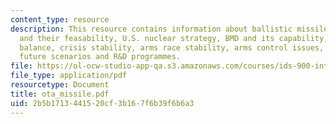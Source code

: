 ```yaml
---
content_type: resource
description: This resource contains information about ballistic missile defense technologies
  and their feasability, U.S. nuclear strategy, BMD and its capability, strategic
  balance, crisis stability, arms race stability, arms control issues, alternative
  future scenarios and R&D programmes.
file: https://ol-ocw-studio-app-qa.s3.amazonaws.com/courses/ids-900-integrating-doctoral-seminar-on-emerging-technologies-fall-2005/2b5b1713441520cf3b167f6b39f6b6a3_ota_missile.pdf
file_type: application/pdf
resourcetype: Document
title: ota_missile.pdf
uid: 2b5b1713-4415-20cf-3b16-7f6b39f6b6a3
---
```

